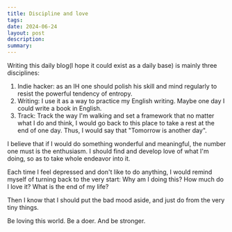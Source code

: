 ```yaml
---
title: Discipline and love
tags: 
date: 2024-06-24
layout: post
description: 
summary:
---
```


Writing this daily blog(I hope it could exist as a daily base) is mainly three disciplines:

1. Indie hacker: as an IH one should polish his skill and mind regularly to resist the powerful tendency of entropy. 
2. Writing: I use it as a way to practice my English writing. Maybe one day I could write a book in English.
3. Track: Track the way I'm walking and set a framework that no matter what I do and think, I would go back to this place to take a rest at the end of one day. Thus, I would say that "Tomorrow is another day".

I believe that if I would do something wonderful and meaningful, the number one must is the enthusiasm. I should find and develop love of what I'm doing, so as to take whole endeavor into it. 

Each time I feel depressed and don't like to do anything, I would remind myself of turning back to the very start: Why am I doing this? How much do I love it? What is the end of my life?

Then I know that I should put the bad mood aside, and just do from the very tiny things. 

Be loving this world. Be a doer. And be stronger.